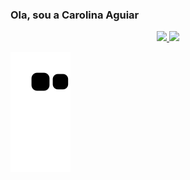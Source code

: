 ### Ola, sou a Carolina Aguiar

<!--
**Aguiarca/Aguiarca** is a ✨ _special_ ✨ repository because its `README.md` (this file) appears on your GitHub profile.

Here are some ideas to get you started:

- 🌱 iniciando os estudos 
- 😄 Pronouns:ela/dela
-->
<div align="center">
<a href="https://github.com/aguairca">
<img height="180em" src="https://github-readme-stats.vercel.app/api?username=aguiarca&show_icons=true&theme=dark&include_all_commits=true&count_private=true"/>
<img height="180em" src="https://github-readme-stats.vercel.app/api/top-langs/?username=aguiarca&layout=compact&langs_count=7&theme=dark"/>
</div>
 
<div> 
 
  ![Snake animation](https://github.com/rafaballerini/rafaballerini/blob/output/github-contribution-grid-snake.svg)
 
</div>

